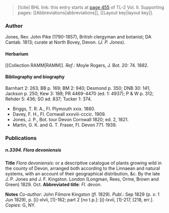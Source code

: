 > [!cite] BHL link: this entry starts at [page 455](https://www.biodiversitylibrary.org/item/103253#page/481/mode/1up) of TL-2 Vol. II.
> Supporting pages: [[Abbreviations|abbreviations]], [[Layout key|layout key]].

### Author

Jones, Rev. John Pike (1790-1857), British clergyman and botanist; DA Cantab. 1813; curate at North Bovey, Devon. (*J. P. Jones*).

#### Herbarium

[[Collection RAMM|RAMM]].
*Ref*.: Moyle Rogers, J. Bot. 20: 74. 1882.

#### Bibliography and biography

Barnhart 2: 263; BB p. 169; BM 2: 940; Desmond p. 350; DNB 30: 141; Jackson p. 250; Kew 3: 188; PR 4469-4470 (ed. 1: 4937); P & W p. 312; Rehder 5: 436; SO ad. 837; Tucker 1: 374.
- Briggs, T. R. A., Fl. Plymouth xxix. 1880.
- Davey, F. H., Fl. Cornwall xxxviii-cccic. 1909.
- Jones, J. P., Bot. tour Devon Cornwall 1820; ed. 2, 1821.
- Martin, G. K. and G. T. Fraser, Fl. Devon 771. 1939.

### Publications

##### n.3394. Flora devoniensis

**Title**
*Flora devoniensis*: or a descriptive catalogue of plants growing wild in the county of Devon, arranged both according to the Linnaean and natural systems, with an account of their geographical distribution, &c. By the late J. P. Jones and J. F. Kingston. London (Longman, Rees, Orme, Brown and Green) 1829. Oct.
**Abbreviated title**: *Fl. devon*.

**Notes**
*Co-author*: John Filmore Kingston (*fl*. 1829).
*Publ*.: Sep 1829 (p. x: 1 Jun 1829), p. \[i\]-xlvii, \[1\]-162; part 2 \[no t.p.\]: \[i\]-lxvii, \[1\]-217, \[218, err.\]. *Copies*: G, NY.

